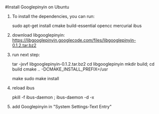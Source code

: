 #Install Googlepinyin on Ubuntu

1. To install the dependencies, you can run:

    sudo apt-get install cmake build-essential opencc mercurial ibus

2. download libgooglepinyin: https://libgooglepinyin.googlecode.com/files/libgooglepinyin-0.1.2.tar.bz2

3. run next step:

    tar -jxvf libgooglepinyin-0.1.2.tar.bz2
    cd libgooglepinyin
    mkdir build; cd build
    cmake .. -DCMAKE_INSTALL_PREFIX=/usr

    make
    sudo make install

4. reload ibus

    pkill -f ibus-daemon ; ibus-daemon -d -x

5. add Googlepinyin in "System Settings-Text Entry"
